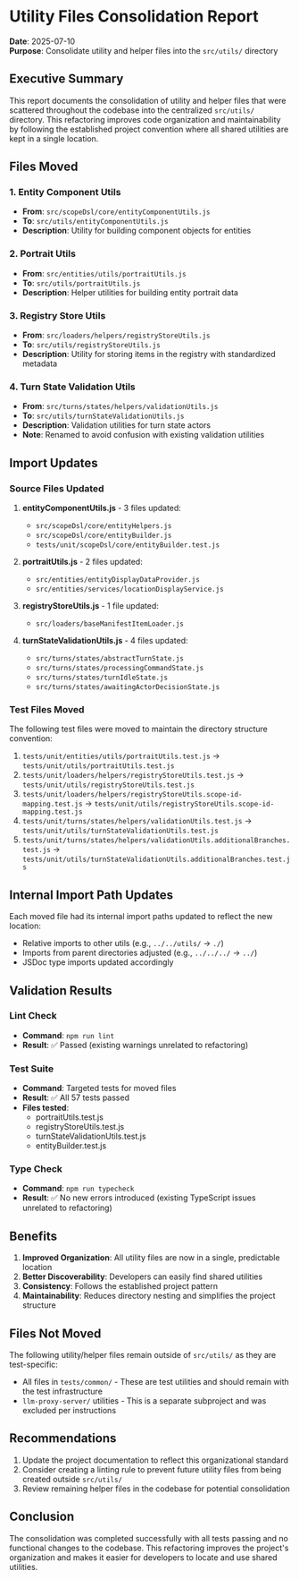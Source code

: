 # Utility Files Consolidation Report

**Date**: 2025-07-10  
**Purpose**: Consolidate utility and helper files into the `src/utils/` directory

## Executive Summary

This report documents the consolidation of utility and helper files that were scattered throughout the codebase into the centralized `src/utils/` directory. This refactoring improves code organization and maintainability by following the established project convention where all shared utilities are kept in a single location.

## Files Moved

### 1. Entity Component Utils

- **From**: `src/scopeDsl/core/entityComponentUtils.js`
- **To**: `src/utils/entityComponentUtils.js`
- **Description**: Utility for building component objects for entities

### 2. Portrait Utils

- **From**: `src/entities/utils/portraitUtils.js`
- **To**: `src/utils/portraitUtils.js`
- **Description**: Helper utilities for building entity portrait data

### 3. Registry Store Utils

- **From**: `src/loaders/helpers/registryStoreUtils.js`
- **To**: `src/utils/registryStoreUtils.js`
- **Description**: Utility for storing items in the registry with standardized metadata

### 4. Turn State Validation Utils

- **From**: `src/turns/states/helpers/validationUtils.js`
- **To**: `src/utils/turnStateValidationUtils.js`
- **Description**: Validation utilities for turn state actors
- **Note**: Renamed to avoid confusion with existing validation utilities

## Import Updates

### Source Files Updated

1. **entityComponentUtils.js** - 3 files updated:
   - `src/scopeDsl/core/entityHelpers.js`
   - `src/scopeDsl/core/entityBuilder.js`
   - `tests/unit/scopeDsl/core/entityBuilder.test.js`

2. **portraitUtils.js** - 2 files updated:
   - `src/entities/entityDisplayDataProvider.js`
   - `src/entities/services/locationDisplayService.js`

3. **registryStoreUtils.js** - 1 file updated:
   - `src/loaders/baseManifestItemLoader.js`

4. **turnStateValidationUtils.js** - 4 files updated:
   - `src/turns/states/abstractTurnState.js`
   - `src/turns/states/processingCommandState.js`
   - `src/turns/states/turnIdleState.js`
   - `src/turns/states/awaitingActorDecisionState.js`

### Test Files Moved

The following test files were moved to maintain the directory structure convention:

1. `tests/unit/entities/utils/portraitUtils.test.js` → `tests/unit/utils/portraitUtils.test.js`
2. `tests/unit/loaders/helpers/registryStoreUtils.test.js` → `tests/unit/utils/registryStoreUtils.test.js`
3. `tests/unit/loaders/helpers/registryStoreUtils.scope-id-mapping.test.js` → `tests/unit/utils/registryStoreUtils.scope-id-mapping.test.js`
4. `tests/unit/turns/states/helpers/validationUtils.test.js` → `tests/unit/utils/turnStateValidationUtils.test.js`
5. `tests/unit/turns/states/helpers/validationUtils.additionalBranches.test.js` → `tests/unit/utils/turnStateValidationUtils.additionalBranches.test.js`

## Internal Import Path Updates

Each moved file had its internal import paths updated to reflect the new location:

- Relative imports to other utils (e.g., `../../utils/` → `./`)
- Imports from parent directories adjusted (e.g., `../../../` → `../`)
- JSDoc type imports updated accordingly

## Validation Results

### Lint Check

- **Command**: `npm run lint`
- **Result**: ✅ Passed (existing warnings unrelated to refactoring)

### Test Suite

- **Command**: Targeted tests for moved files
- **Result**: ✅ All 57 tests passed
- **Files tested**:
  - portraitUtils.test.js
  - registryStoreUtils.test.js
  - turnStateValidationUtils.test.js
  - entityBuilder.test.js

### Type Check

- **Command**: `npm run typecheck`
- **Result**: ✅ No new errors introduced (existing TypeScript issues unrelated to refactoring)

## Benefits

1. **Improved Organization**: All utility files are now in a single, predictable location
2. **Better Discoverability**: Developers can easily find shared utilities
3. **Consistency**: Follows the established project pattern
4. **Maintainability**: Reduces directory nesting and simplifies the project structure

## Files Not Moved

The following utility/helper files remain outside of `src/utils/` as they are test-specific:

- All files in `tests/common/` - These are test utilities and should remain with the test infrastructure
- `llm-proxy-server/` utilities - This is a separate subproject and was excluded per instructions

## Recommendations

1. Update the project documentation to reflect this organizational standard
2. Consider creating a linting rule to prevent future utility files from being created outside `src/utils/`
3. Review remaining helper files in the codebase for potential consolidation

## Conclusion

The consolidation was completed successfully with all tests passing and no functional changes to the codebase. This refactoring improves the project's organization and makes it easier for developers to locate and use shared utilities.
